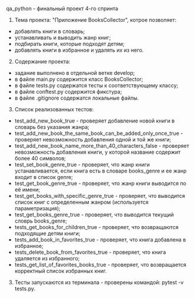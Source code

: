 qa_python - финальный проект 4-го спринта

1. Тема проекта: "Приложение BooksCollector", котрое позволяет:
- добавлять книги в словарь;
- устанавливать и выводить жанр книг;
- подбирать книги, которые подходят детям;
- добавлять книги в избранное и удалять их из него.
2. Содержание проекта:
- задание выполнено в отдельной ветке develop;
- в файле main.py содержится класс BooksCollector;
- в файле tests.py содержатся тесты к соответствующему классу;
- в файле conftest.py содержится фикстура;
- в файле .gitignore содержатся локальные файлы.
3. Список реализованных тестов:
- test_add_new_book_true - проверяет добавление новой книги в словарь без указания жанра; 
- test_add_new_book_the_same_book_can_be_added_only_once_true - проверяет невозможность добавления одной и той же книги;
- test_add_new_book_name_more_than_40_characters_false - проверяет невозможность добавления книги, у которой название 
содержит более 40 символов;
- test_set_book_genre_true - проверяет, что жанр книги устанавливается, если книга есть в словаре books_genre и ее жанр 
входит в список genre;
- test_get_book_genre_true - проверяет, что жанр книги выводится по её имени;
- test_get_books_with_specific_genre_true - проверяет, что выводится список книг с определенным жанром (используется 
параметризация);
- test_get_books_genre_true - проверяет, что выводится текущий словрь books_genre;
- tests_get_books_for_children_true - проверяет, что возвращаются подходящие детям книги;
- tests_add_book_in_favorites_true - проверяет, что книга добавлена в избранное;
- tests_delete_book_from_favorites_true - проверяет, что книга удаляется из избранного;
- tests_get_list_of_favorites_books_true - проверяет, что возвращается корректный список избранных книг.
3. Тесты запускаются из терминала - проверены командой: pytest -v tests.py.


